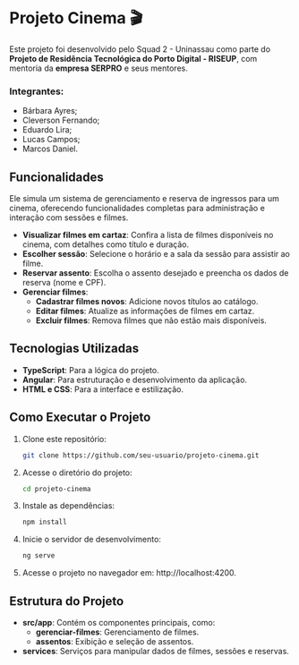 # Projeto Cinema 🎬

Este projeto foi desenvolvido pelo Squad 2 -  Uninassau como parte do **Projeto de Residência Tecnológica do Porto Digital - RISEUP**, com mentoria da **empresa SERPRO** e seus mentores. 

### Integrantes:
- Bárbara Ayres;
- Cleverson Fernando;
- Eduardo Lira;
- Lucas Campos;
- Marcos Daniel.

## Funcionalidades

Ele simula um sistema de gerenciamento e reserva de ingressos para um cinema, oferecendo funcionalidades completas para administração e interação com sessões e filmes.

- **Visualizar filmes em cartaz**: Confira a lista de filmes disponíveis no cinema, com detalhes como título e duração.
- **Escolher sessão**: Selecione o horário e a sala da sessão para assistir ao filme.
- **Reservar assento**: Escolha o assento desejado e preencha os dados de reserva (nome e CPF).
- **Gerenciar filmes**:
  - **Cadastrar filmes novos**: Adicione novos títulos ao catálogo.
  - **Editar filmes**: Atualize as informações de filmes em cartaz.
  - **Excluir filmes**: Remova filmes que não estão mais disponíveis.

## Tecnologias Utilizadas

- **TypeScript**: Para a lógica do projeto.
- **Angular**: Para estruturação e desenvolvimento da aplicação.
- **HTML e CSS**: Para a interface e estilização.

## Como Executar o Projeto

1. Clone este repositório:
   ```bash
   git clone https://github.com/seu-usuario/projeto-cinema.git
2. Acesse o diretório do projeto:
   ```bash
   cd projeto-cinema
3. Instale as dependências:
   ```bash
   npm install
4. Inicie o servidor de desenvolvimento:
   ```bash
   ng serve
5. Acesse o projeto no navegador em: http://localhost:4200.

## Estrutura do Projeto

- **src/app**: Contém os componentes principais, como:
  - **gerenciar-filmes**: Gerenciamento de filmes.
  - **assentos**: Exibição e seleção de assentos.
- **services**: Serviços para manipular dados de filmes, sessões e reservas.
